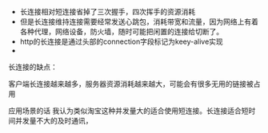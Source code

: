 - 长连接相对短连接省掉了三次握手，四次挥手的资源消耗
- 但是长连接维持连接需要经常发送心跳包，消耗带宽和流量，因为网络上有着各种代理，网络设备，防火墙，随时可能把闲置的连接给切断了。
- http的长连接是通过头部的connection字段标记为keey-alive实现
- 

长连接的缺点：

客户端长连接越来越多，服务器资源消耗越来越大，可能会有很多无用的链接被占用

应用场景的话 我认为类似淘宝这种并发量大的适合使用短连接。长连接适合短时间并发量不大的及时通讯，